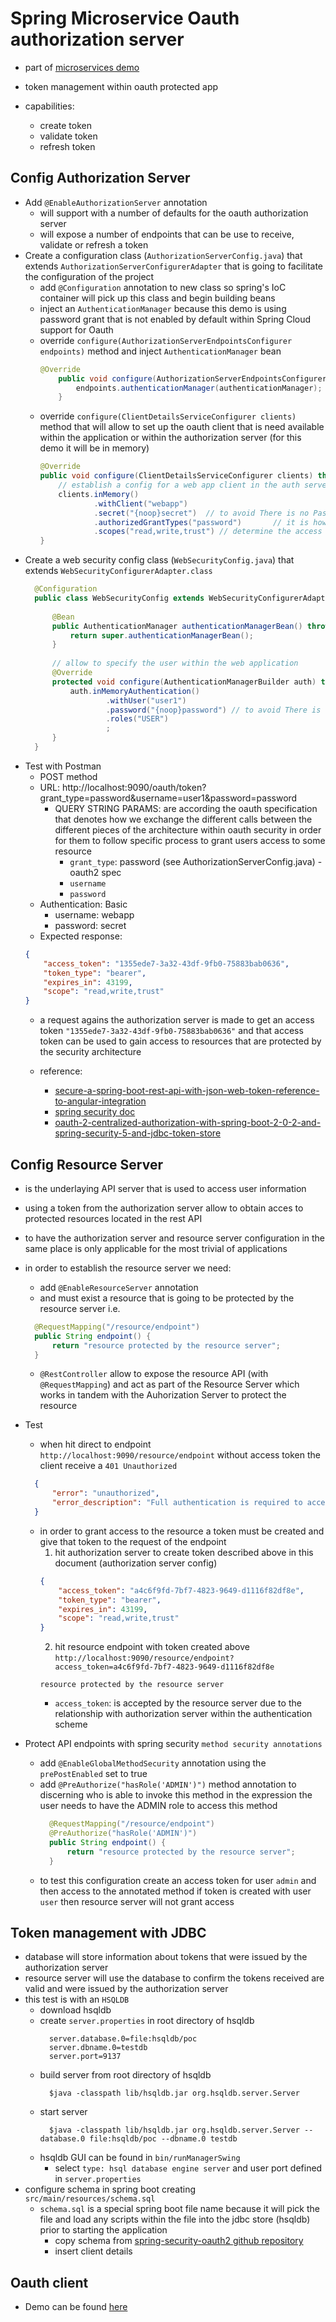 # Spring Microservice Oauth authorization server

* part of [microservices demo](https://github.com/maurofokker/microservices-demo)

* token management within oauth protected app
* capabilities:
  * create token
  * validate token
  * refresh token
  
## Config Authorization Server

* Add `@EnableAuthorizationServer` annotation 
  * will support with a number of defaults for the oauth authorization server
  * will expose a number of endpoints that can be use to receive, validate or refresh a token
* Create a configuration class (`AuthorizationServerConfig.java`) that extends `AuthorizationServerConfigurerAdapter` 
  that is going to facilitate the configuration of the project
  * add `@Configuration` annotation to new class so spring's IoC container will pick up this class and begin building beans
  * inject an `AuthenticationManager` because this demo is using password grant that is not enabled by default within Spring Cloud 
    support for Oauth 
  * override `configure(AuthorizationServerEndpointsConfigurer endpoints)` method and inject `AuthenticationManager` bean
    ```java
    @Override
        public void configure(AuthorizationServerEndpointsConfigurer endpoints) throws Exception {
            endpoints.authenticationManager(authenticationManager);
        }
    ```
  * override `configure(ClientDetailsServiceConfigurer clients)` method that will allow to set up the oauth client that is need
    available within the application or within the authorization server (for this demo it will be in memory)
    ```java
    @Override
    public void configure(ClientDetailsServiceConfigurer clients) throws Exception {
        // establish a config for a web app client in the auth server config
        clients.inMemory()
                .withClient("webapp")
                .secret("{noop}secret")  // to avoid There is no PasswordEncoder mapped for the id \"null\"
                .authorizedGrantTypes("password")       // it is how user authenticate with the auth server
                .scopes("read,write,trust") // determine the access level to the different pieces of the API
    }
    ```
* Create a web security config class (`WebSecurityConfig.java`) that extends `WebSecurityConfigurerAdapter.class`
  ```java
    @Configuration
    public class WebSecurityConfig extends WebSecurityConfigurerAdapter {
    
        @Bean
        public AuthenticationManager authenticationManagerBean() throws Exception {
            return super.authenticationManagerBean();
        }
    
        // allow to specify the user within the web application
        @Override
        protected void configure(AuthenticationManagerBuilder auth) throws Exception {
            auth.inMemoryAuthentication()
                    .withUser("user1")
                    .password("{noop}password") // to avoid There is no PasswordEncoder mapped for the id \"null\"
                    .roles("USER")
                    ;
        }
    }
  ```
* Test with Postman
  * POST method
  * URL: http://localhost:9090/oauth/token?grant_type=password&username=user1&password=password
    * QUERY STRING PARAMS: are according the oauth specification that denotes how we exchange the different calls
      between the different pieces of the architecture within oauth security in order for them to follow specific
      process to grant users access to some resource 
      * `grant_type`: password (see AuthorizationServerConfig.java) - oauth2 spec
      * `username`
      * `password`
  * Authentication: Basic
    * username: webapp
    * password: secret
  * Expected response:
  ```json
  {
      "access_token": "1355ede7-3a32-43df-9fb0-75883bab0636",
      "token_type": "bearer",
      "expires_in": 43199,
      "scope": "read,write,trust"
  }
  ```
  * a request agains the authorization server is made to get an access token `"1355ede7-3a32-43df-9fb0-75883bab0636"` 
    and that access token can be used to gain access to resources that are protected by the security architecture

  * reference:
    * [secure-a-spring-boot-rest-api-with-json-web-token-reference-to-angular-integration](https://medium.com/@nydiarra/secure-a-spring-boot-rest-api-with-json-web-token-reference-to-angular-integration-e57a25806c50)
    * [spring security doc](https://docs.spring.io/spring-security/site/docs/current/reference/html5/#getting-started)
    * [oauth-2-centralized-authorization-with-spring-boot-2-0-2-and-spring-security-5-and-jdbc-token-store](https://medium.com/@akourtim.ahmed/oauth-2-centralized-authorization-with-spring-boot-2-0-2-and-spring-security-5-and-jdbc-token-store-8dbc063bd5d4)
    
## Config Resource Server

* is the underlaying API server that is used to access user information 
* using a token from the authorization server allow to obtain acces to protected resources located in the rest API 
  
* to have the authorization server and resource server configuration in the same place is only applicable for the
  most trivial of applications 
* in order to establish the resource server we need:
  * add `@EnableResourceServer` annotation
  * and must exist a resource that is going to be protected by the resource server i.e.
  ```java
	@RequestMapping("/resource/endpoint")
	public String endpoint() {
		return "resource protected by the resource server";
	}
  ```
  * `@RestController` allow to expose the resource API (with `@RequestMapping`) and act as part
    of the Resource Server which works in tandem with the Auhorization Server to protect the resource
* Test
  * when hit direct to endpoint `http://localhost:9090/resource/endpoint` without access token the client receive a `401 Unauthorized`
  ```json
    {
        "error": "unauthorized",
        "error_description": "Full authentication is required to access this resource"
    }
  ```
  * in order to grant access to the resource a token must be created and give that token to the request of the endpoint
    1. hit authorization server to create token described above in this document (authorization server config)
    ```json
    {
        "access_token": "a4c6f9fd-7bf7-4823-9649-d1116f82df8e",
        "token_type": "bearer",
        "expires_in": 43199,
        "scope": "read,write,trust"
    }
    ```
    2. hit resource endpoint with token created above `http://localhost:9090/resource/endpoint?access_token=a4c6f9fd-7bf7-4823-9649-d1116f82df8e`
    ```
    resource protected by the resource server
    ```
    * `access_token`: is accepted by the resource server due to the relationship with authorization server within the authentication scheme

* Protect API endpoints with spring security `method security annotations`
  * add `@EnableGlobalMethodSecurity` annotation using the `prePostEnabled` set to true
  * add `@PreAuthorize("hasRole('ADMIN')")` method annotation to discerning who is able to invoke this method in the expression
    the user needs to have the ADMIN role to access this method
    ```java
      @RequestMapping("/resource/endpoint")
      @PreAuthorize("hasRole('ADMIN')")
      public String endpoint() {
          return "resource protected by the resource server";
      }
    ```
  * to test this configuration create an access token for user `admin` and then access to the annotated method
    if token is created with user `user` then resource server will not grant access

## Token management with JDBC

* database will store information about tokens that were issued by the authorization server 
* resource server will use the database to confirm the tokens received are valid and were issued by the authorization server
* this test is with an `HSQLDB`
  * download hsqldb
  * create `server.properties` in root directory of hsqldb
    ```properties
      server.database.0=file:hsqldb/poc
      server.dbname.0=testdb
      server.port=9137
    ```
  * build server from root directory of hsqldb
    ```
      $java -classpath lib/hsqldb.jar org.hsqldb.server.Server
    ```
  * start server
    ```
      $java -classpath lib/hsqldb.jar org.hsqldb.server.Server --database.0 file:hsqldb/poc --dbname.0 testdb 
    ```
  * hsqldb GUI can be found in `bin/runManagerSwing`
    * select `type: hsql database engine server` and user port defined in `server.properties`
* configure schema in spring boot creating `src/main/resources/schema.sql`
  * `schema.sql` is a special spring boot file name because it will pick the file and load any scripts within the file into 
    the jdbc store (hsqldb) prior to starting the application
    * copy schema from [spring-security-oauth2 github repository](https://github.com/spring-projects/spring-security-oauth/blob/master/spring-security-oauth2/src/test/resources/schema.sql)
    * insert client details
    
## Oauth client

* Demo can be found [here](https://github.com/maurofokker/spring-microservices-oauth-client) 
